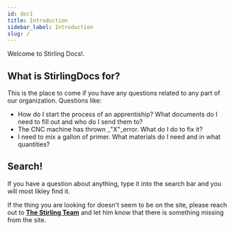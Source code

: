 ```yaml
---
id: doc1
title: Introduction
sidebar_label: Introduction
slug: /
---
```


Welcome to <Highlight color="#6B4B85">Stirling Docs!</Highlight>.

## What is StirlingDocs for?

This is the place to come if you have any questions related to any part of our organization. Questions like:
- How do I start the process of an apprentiship? What documents do I need to fill out and who do I send them to?
- The CNC machine has thrown _"X"_error. What do I do to fix it?
- I need to mix a gallon of primer. What materials do I need and in what quantities?


## Search!

If you have a question about anything, type it into the search bar and you will most likley find it.

If the thing you are looking for doesn't seem to be on the site, please reach out to [**The Stirling Team**](mailto:general@stirlingwoodworks.com) and let him know that there is something missing from the site.
